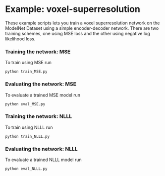# Example: voxel-superresolution

These example scripts lets you train a voxel superresolution network on the ModelNet Dataset using a simple encoder-decoder network. There are two training schemes, one using MSE loss and the other using negative log likelihood loss.


### Training the network: MSE

To train using MSE run
```
python train_MSE.py
```


### Evaluating the network: MSE

To evaluate a trained MSE model run
```
python eval_MSE.py
```


### Training the network: NLLL

To train using NLLL run
```
python train_NLLL.py
```


### Evaluating the network: NLLL

To evaluate a trained NLLL model run
```
python eval_NLLL.py
```

